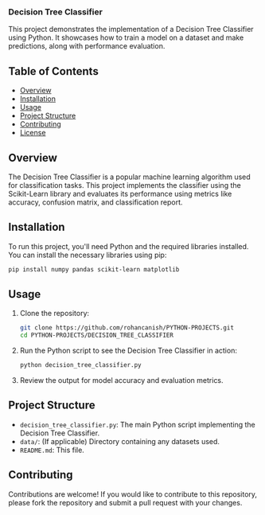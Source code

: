 ### Decision Tree Classifier

This project demonstrates the implementation of a Decision Tree Classifier using Python. It showcases how to train a model on a dataset and make predictions, along with performance evaluation.

## Table of Contents

- [Overview](#overview)
- [Installation](#installation)
- [Usage](#usage)
- [Project Structure](#project-structure)
- [Contributing](#contributing)
- [License](#license)

## Overview

The Decision Tree Classifier is a popular machine learning algorithm used for classification tasks. This project implements the classifier using the Scikit-Learn library and evaluates its performance using metrics like accuracy, confusion matrix, and classification report.

## Installation

To run this project, you'll need Python and the required libraries installed. You can install the necessary libraries using pip:

```bash
pip install numpy pandas scikit-learn matplotlib
```

## Usage

1. Clone the repository:

   ```bash
   git clone https://github.com/rohancanish/PYTHON-PROJECTS.git
   cd PYTHON-PROJECTS/DECISION_TREE_CLASSIFIER
   ```

2. Run the Python script to see the Decision Tree Classifier in action:

   ```bash
   python decision_tree_classifier.py
   ```

3. Review the output for model accuracy and evaluation metrics.

## Project Structure

- `decision_tree_classifier.py`: The main Python script implementing the Decision Tree Classifier.
- `data/`: (If applicable) Directory containing any datasets used.
- `README.md`: This file.

## Contributing

Contributions are welcome! If you would like to contribute to this repository, please fork the repository and submit a pull request with your changes.
